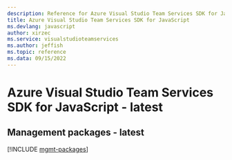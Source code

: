 ```yaml
---
description: Reference for Azure Visual Studio Team Services SDK for JavaScript
title: Azure Visual Studio Team Services SDK for JavaScript
ms.devlang: javascript
author: xirzec
ms.service: visualstudioteamservices
ms.author: jeffish
ms.topic: reference
ms.data: 09/15/2022
---
```

# Azure Visual Studio Team Services SDK for JavaScript - latest

## Management packages - latest
[!INCLUDE [mgmt-packages](visual-studio-team-services-mgmt-index.md)]
